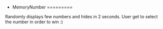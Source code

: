 - MemoryNumber
=========

Randomly displays few numbers and hides in 2 seconds. User get to select the number in order to win :)
